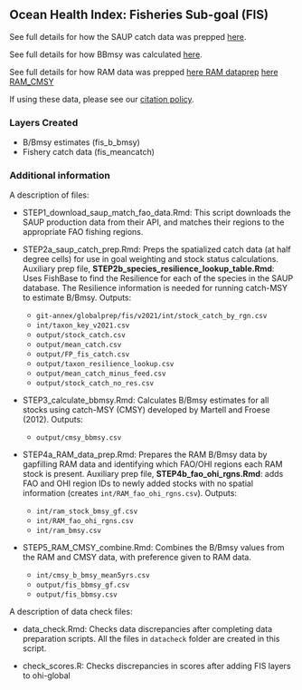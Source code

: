 ## Ocean Health Index: Fisheries Sub-goal (FIS)

See full details for how the SAUP catch data was prepped [here](http://ohi-science.github.io/ohiprep_v2021/globalprep/fis/v2021/STEP2a_saup_catch_prep.html).

See full details for how BBmsy was calculated [here](http://ohi-science.github.io/ohiprep_v2021/globalprep/fis/v2021/STEP3_calculate_bbmsy.html).

See full details for how RAM data was prepped
[here RAM dataprep](http://ohi-science.github.io/ohiprep_v2021/globalprep/fis/v2021/STEP4a_RAM_data_prep.html)
[here RAM_CMSY](http://ohi-science.github.io/ohiprep_v2021/globalprep/fis/v2021/STEP5_RAM_CMSY_combine.html)


If using these data, please see our [citation policy](http://ohi-science.org/citation-policy/).

### Layers Created

* B/Bmsy estimates (fis_b_bmsy)
* Fishery catch data (fis_meancatch)

### Additional information
A description of files:

* STEP1_download_saup_match_fao_data.Rmd: This script downloads the SAUP production data from their API, and matches their regions to the appropriate FAO fishing regions.

* STEP2a_saup_catch_prep.Rmd: Preps the spatialized catch data (at half degree cells) for use in goal weighting and stock status calculations. Auxiliary prep file, **STEP2b_species_resilience_lookup_table.Rmd**: Uses FishBase to find the Resilience for each of the species in the SAUP database. The Resilience information is needed for running catch-MSY to estimate B/Bmsy. Outputs:
  
   - `git-annex/globalprep/fis/v2021/int/stock_catch_by_rgn.csv`
   - `int/taxon_key_v2021.csv`
   - `output/stock_catch.csv`
   - `output/mean_catch.csv`
   - `output/FP_fis_catch.csv`
   - `output/taxon_resilience_lookup.csv`
   - `output/mean_catch_minus_feed.csv`
   - `output/stock_catch_no_res.csv`
   

* STEP3_calculate_bbmsy.Rmd: Calculates B/Bmsy estimates for all stocks using catch-MSY (CMSY) developed by Martell and Froese (2012). Outputs:
  
  - `output/cmsy_bbmsy.csv`
   
    
* STEP4a_RAM_data_prep.Rmd: Prepares the RAM B/Bmsy data by gapfilling RAM data and identifying which FAO/OHI regions each RAM stock is present. Auxiliary prep file, **STEP4b_fao_ohi_rgns.Rmd**: adds FAO and OHI region IDs to newly added stocks with no spatial information (creates `int/RAM_fao_ohi_rgns.csv`). Outputs:

  - `int/ram_stock_bmsy_gf.csv`
  - `int/RAM_fao_ohi_rgns.csv`
  - `int/ram_bmsy.csv`


* STEP5_RAM_CMSY_combine.Rmd: Combines the B/Bmsy values from the RAM and CMSY data, with preference given to RAM data.
 
   - `int/cmsy_b_bmsy_mean5yrs.csv`
   - `output/fis_bbmsy_gf.csv`
   - `output/fis_bbmsy.csv`


A description of data check files:

* data_check.Rmd: Checks data discrepancies after completing data preparation scripts. All the files in `datacheck` folder are created in this script.


* check_scores.R: Checks discrepancies in scores after adding FIS layers to ohi-global